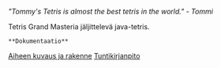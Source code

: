 *"Tommy's Tetris is almost the best tetris in the world." - Tommi*

Tetris Grand Masteria jäljittelevä java-tetris.

	**Dokumentaatio**

[Aiheen kuvaus ja rakenne](Dokumentaatio/Aihemaarittely.md)
[Tuntikirjanpito](Dokumentaatio/tuntikirjanpito.md)
